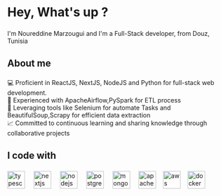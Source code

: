 <h1 align="left">Hey, What's up ?</h1>

###

<p align="left">I'm Noureddine Marzougui and I'm a Full-Stack developer, from Douz, Tunisia</p>

###

<h2 align="left">About me</h2>

###

<p align="left">
  💻 Proficient in ReactJS, NextJS, NodeJS and Python for full-stack web development.<br>
  🔄 Experienced with ApacheAirflow,PySpark for ETL process<br>
  🤖 Leveraging tools like Selenium for automate Tasks and BeautifulSoup,Scrapy for efficient data extraction<br>
  📈 Committed to continuous learning and sharing knowledge through collaborative projects
</p>

###

<h2 align="left">I code with</h2>

###

<div align="left">
  <img src="https://cdn.jsdelivr.net/gh/devicons/devicon/icons/typescript/typescript-original.svg" height="40" alt="typescript logo"  />
  <img width="12" />
  <img src="https://cdn.jsdelivr.net/gh/devicons/devicon/icons/nextjs/nextjs-original.svg" height="40" alt="nextjs logo"  />
  <img width="12" />
  <img src="https://cdn.jsdelivr.net/gh/devicons/devicon/icons/nodejs/nodejs-original.svg" height="40" alt="nodejs logo"  />
  <img width="12" />
  <img src="https://cdn.jsdelivr.net/gh/devicons/devicon/icons/postgresql/postgresql-original.svg" height="40" alt="postgresql logo"  />
  <img width="12" />
  <img src="https://cdn.jsdelivr.net/gh/devicons/devicon/icons/mongodb/mongodb-original.svg" height="40" alt="mongodb logo"  />
  <img width="12" />
  
  <img src="https://upload.wikimedia.org/wikipedia/commons/f/f3/Apache_Spark_logo.svg" height="40" alt="apachespark logo"  />
  <img width="8" />
  <img src="https://upload.wikimedia.org/wikipedia/commons/9/93/Amazon_Web_Services_Logo.svg" height="40" alt="aws logo"  />
  <img width="8" />
  <img src="https://cdn.jsdelivr.net/gh/devicons/devicon/icons/docker/docker-original.svg" height="40" alt="docker logo"  />
</div>

###
